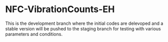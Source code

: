 # NFC-VibrationCounts-EH
This is the development branch where the initial codes are delevoped and a stable version will be pushed to the staging branch for testing with various parameters and conditions. 
